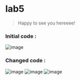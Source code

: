 # lab5
>Happy to see you hereeee!

### Initial code :

![image](https://user-images.githubusercontent.com/90378267/137645449-db6183b8-9092-4350-bd6a-b1cef5540885.png)


### Changed code :

![image](https://user-images.githubusercontent.com/90378267/137647411-1f494c5d-52ca-4cd2-bf3e-1f2bc2fe2e84.png)
![image](https://user-images.githubusercontent.com/90378267/137647705-af650228-7f5e-4228-a1f7-50af7b75c84d.png)
![image](https://user-images.githubusercontent.com/90378267/137647216-1f3a2d65-f6c8-4b80-8f5a-44132c430286.png)

